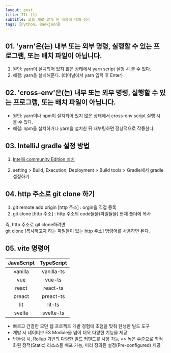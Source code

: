 ```yaml
---
layout: post
title: TIL (1)
subtitle: 오늘 새로 알게 된 내용에 대해 정리
tags: [Python, Baekjoon]
---
```


## 01. 'yarn'은(는) 내부 또는 외부 명령, 실행할 수 있는 프로그램, 또는 배치 파일이 아닙니다.

1. 원인: yarn이 설치되어 있지 않은 상태에서 yarn script 실행 시 볼 수 있다.
2. 해결: yarn을 설치해준다. (터미널에서 yarn 입력 후 Enter)

## 02. 'cross-env'은(는) 내부 또는 외부 명령, 실행할 수 있는 프로그램, 또는 배치 파일이 아닙니다.

- 원인: yarn이나 npm이 설치되어 있지 않은 상태에서 cross-env script 실행 시 볼 수 있다.
- 해결: npm을 설치하거나 yarn을 설치한 뒤 재부팅하면 정상적으로 작동한다.

## 03. IntelliJ gradle 설정 방법

1. [Intellij community Edition 설치](https://www.jetbrains.com/ko-kr/idea/download/#section=windows)

2. setting > Build, Execution, Deployment > Build tools > Gradle에서 gradle 설정하기

## 04. http 주소로 git clone 하기

1. git remote add origin [http 주소] : orgin을 직접 등록
2. git clone [http 주소] : http 주소의 code들을(파일들을) 현재 폴더에 복사

즉, http 주소로 git clone하려면<br />
git clone [복사하고자 하는 파일들이 있는 http 주소] 명령어를 사용하면 된다.

## 05. vite 명령어

| JavaScript | TypeScript |
|:----------:|:----------:|
|   vanilla  | vanilla-ts |
|     vue    |   vue-ts   |
|    react   |  react-ts  |
|   preact   |  preact-ts |
|     lit    |   lit-ts   |
|   svelte   |  svelte-ts |


- 빠르고 간결한 모던 웹 프로젝트 개발 경험에 초점을 맞춰 탄생한 빌드 도구
- 개발 시 네이티브 ES Module을 넘어 더욱 다양한 기능을 제공
- 번들링 시, Rollup 기반의 다양한 빌드 커맨드를 사용 가능 => 높은 수준으로 최적화된 정적(Static) 리소스들 배포 가능, 미리 정의된 설정(Pre-configured) 제공